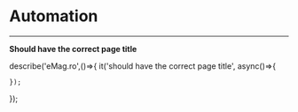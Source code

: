 # Automation


-------
**Should have the correct page title**


describe('eMag.ro',()=>{
	it('should have the correct page title', async()=>{

	});
});
